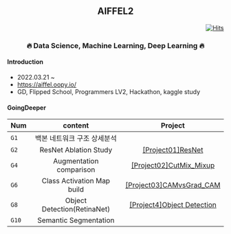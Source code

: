 <h2 align="center">  AIFFEL2 </h3>
  
<div align="right">

[![Hits](https://hits.seeyoufarm.com/api/count/incr/badge.svg?url=https%3A%2F%2Fgithub.com%2Fkim-seo-hyun%2FAiffel2&count_bg=%23A6D2FE&title_bg=%234D4F51&icon=github.svg&icon_color=%23E7E7E7&title=hits&edge_flat=false)](https://hits.seeyoufarm.com)
</div>
  

  
  <h3 align="center"> 🔥 Data Science, Machine Learning, Deep Learning 🔥</h3>


<h4> Introduction </h4>

- 2022.03.21 ~ 
- https://aiffel.oopy.io/
- GD, Flipped School, Programmers LV2, Hackathon, kaggle study


<h4> GoingDeeper </h4>

| Num | content | Project |
|---|:---:|:---:|
|`G1`| 백본 네트워크 구조 상세분석 | |
|`G2`| ResNet Ablation Study | [[Project01]ResNet](https://github.com/kim-seo-hyun/Aiffel2/blob/main/GoingDeeper/%5BProject01%5DResNet.ipynb) | |
|`G4`| Augmentation comparison  | [[Project02]CutMix_Mixup](https://github.com/kim-seo-hyun/Aiffel2/blob/main/GoingDeeper/%5BProject02%5DCutMix_Mixup_ipynb%EC%9D%98_%EC%82%AC%EB%B3%B8.ipynb) | |
|`G6`| Class Activation Map build | [[Project03]CAMvsGrad_CAM](https://github.com/kim-seo-hyun/Aiffel2/blob/main/GoingDeeper/%5BProject03%5DCAMvsGrad_CAM.ipynb) |
|`G8`| Object Detection(RetinaNet) | [[Project4]Object Detection](https://github.com/kim-seo-hyun/Aiffel2/blob/main/GoingDeeper/%5BProject04%5DObject_Detection.ipynb) |
|`G10`| Semantic Segmentation | |
